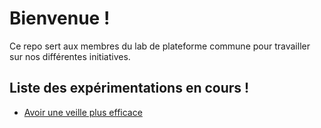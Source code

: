 # Bienvenue !
Ce repo sert aux membres du lab de plateforme commune pour travailler sur nos différentes initiatives.  

## Liste des expérimentations en cours !
* [Avoir une veille plus efficace](./experimentations/1-veille-plus-efficace)
